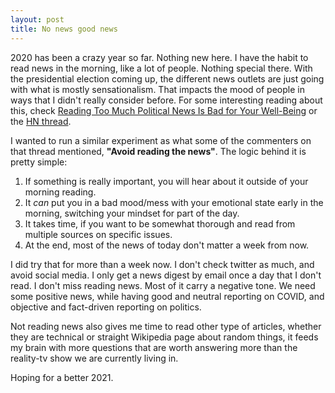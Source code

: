 ```yaml
---
layout: post
title: No news good news 
---
```


2020 has been a crazy year so far. Nothing new here. I have the habit to read news in the morning, like a lot of people. Nothing special there. With the presidential election coming up, the different news outlets are just going with what is mostly sensationalism. That impacts the mood of people in ways that I didn't really consider before. For some interesting reading about this, check [Reading Too Much Political News Is Bad for Your Well-Being](https://www.theatlantic.com/family/archive/2020/10/reading-too-much-political-news-bad-happiness/616651) or the [HN thread](https://news.ycombinator.com/item?id=24818637).

I wanted to run a similar experiment as what some of the commenters on that thread mentioned,  **"Avoid reading the news"**. The logic behind it is pretty simple:

1. If something is really important, you will hear about it outside of your morning reading.
2. It *can* put you in a bad mood/mess with your emotional state early in the morning, switching your mindset for part of the day.
3. It takes time, if you want to be somewhat thorough and read from multiple sources on specific issues.
4. At the end, most of the news of today don't matter a week from now.

I did try that for more than a week now. I don't check twitter as much, and avoid social media. I only get a news digest by email once a day that I don't read. I don't miss reading news. Most of it carry a negative tone. We need some positive news, while having good and neutral reporting on COVID, and objective and fact-driven reporting on politics. 

Not reading news also gives me time to read other type of articles, whether they are technical or straight Wikipedia page about random things, it feeds my brain with more questions that are worth answering more than the reality-tv show we are currently living in.

Hoping for a better 2021.